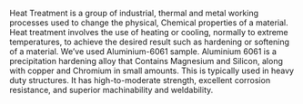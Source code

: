 Heat Treatment is a group of industrial, thermal and metal working processes used to change the physical, Chemical properties of a material. Heat treatment involves the use of heating or cooling, normally to extreme temperatures, to achieve the desired result such as hardening or softening of a material. 
We’ve used Aluminium-6061 sample. Aluminium 6061 is a precipitation hardening alloy that Contains Magnesium and Silicon, along with copper and Chromium in small amounts. 
This is typically used in heavy duty structures. It has high-to-moderate strength, excellent corrosion resistance, and superior machinability and weldability.
